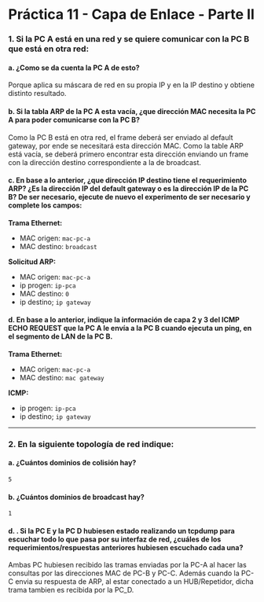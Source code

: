 # Práctica 11 - Capa de Enlace - Parte II

### 1. Si la PC A está en una red y se quiere comunicar con la PC B que está en otra red:

#### a. ¿Como se da cuenta la PC A de esto?

Porque aplica su máscara de red en su propia IP y en la IP destino y obtiene distinto resultado.

#### b. Si la tabla ARP de la PC A esta vacía, ¿que dirección MAC necesita la PC A para poder comunicarse con la PC B?

Como la PC B está en otra red, el frame deberá ser enviado al default gateway, por ende se necesitará esta dirección MAC. Como la table ARP está vacía, se deberá primero encontrar esta dirección enviando un frame con la dirección destino correspondiente a la de broadcast.

#### c. En base a lo anterior, ¿que dirección IP destino tiene el requerimiento ARP? ¿Es la dirección IP del default gateway o es la dirección IP de la PC B? De ser necesario, ejecute de nuevo el experimento de ser necesario y complete los campos:

**Trama Ethernet:**

* MAC origen: `mac-pc-a`
* MAC destino: `broadcast`

**Solicitud ARP:**

* MAC origen: `mac-pc-a`
* ip progen: `ip-pca`
* MAC destino: `0`
* ip destino; `ip gateway`

#### d. En base a lo anterior, indique la información de capa 2 y 3 del ICMP ECHO REQUEST que la PC A le envía a la PC B cuando ejecuta un ping, en el segmento de LAN de la PC B.

**Trama Ethernet:**

* MAC origen: `mac-pc-a`
* MAC destino: `mac gateway`

**ICMP:**

* ip progen: `ip-pca`
* ip destino; `ip gateway`

---

### 2. En la siguiente topología de red indique:

#### a. ¿Cuántos dominios de colisión hay?

`5`

#### b. ¿Cuántos dominios de broadcast hay?

`1`

#### d. . Si la PC E y la PC D hubiesen estado realizando un tcpdump para escuchar todo lo que pasa por su interfaz de red, ¿cuáles de los requerimientos/respuestas anteriores hubiesen escuchado cada una?

Ambas PC hubiesen recibido las tramas enviadas por la PC-A al hacer las consultas por las direcciones MAC de PC-B y PC-C. Además cuando la PC-C envia su respuesta de ARP, al estar conectado a un HUB/Repetidor, dicha trama tambien es recibida por la PC_D.



